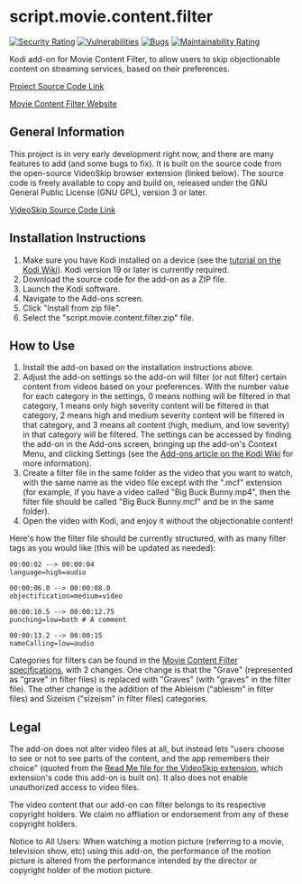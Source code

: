 # script.movie.content.filter
[![Security Rating](https://sonarcloud.io/api/project_badges/measure?project=jacob-willden_script.movie.content.filter&metric=security_rating)](https://sonarcloud.io/summary/new_code?id=jacob-willden_script.movie.content.filter)
[![Vulnerabilities](https://sonarcloud.io/api/project_badges/measure?project=jacob-willden_script.movie.content.filter&metric=vulnerabilities)](https://sonarcloud.io/summary/new_code?id=jacob-willden_script.movie.content.filter)
[![Bugs](https://sonarcloud.io/api/project_badges/measure?project=jacob-willden_script.movie.content.filter&metric=bugs)](https://sonarcloud.io/summary/new_code?id=jacob-willden_script.movie.content.filter)
[![Maintainability Rating](https://sonarcloud.io/api/project_badges/measure?project=jacob-willden_script.movie.content.filter&metric=sqale_rating)](https://sonarcloud.io/summary/new_code?id=jacob-willden_script.movie.content.filter)

Kodi add-on for Movie Content Filter, to allow users to skip objectionable content on streaming services, based on their preferences.

[Project Source Code Link](https://github.com/jacob-willden/script.movie.content.filter/)

[Movie Content Filter Website](https://www.moviecontentfilter.com/)

## General Information
This project is in very early development right now, and there are many features to add (and some bugs to fix). It is built on the source code from the open-source VideoSkip browser extension (linked below). The source code is freely available to copy and build on, released under the GNU General Public License (GNU GPL), version 3 or later.

[VideoSkip Source Code Link](https://github.com/fruiz500/VideoSkip-extension/)

## Installation Instructions

1. Make sure you have Kodi installed on a device (see the [tutorial on the Kodi Wiki](https://kodi.wiki/view/Installing)). Kodi version 19 or later is currently required.
2. Download the source code for the add-on as a ZIP file.
3. Launch the Kodi software.
4. Navigate to the Add-ons screen.
5. Click "Install from zip file".
6. Select the "script.movie.content.filter.zip" file.

## How to Use

1. Install the add-on based on the installation instructions above.
2. Adjust the add-on settings so the add-on will filter (or not filter) certain content from videos based on your preferences. With the number value for each category in the settings, 0 means nothing will be filtered in that category, 1 means only high severity content will be filtered in that category, 2 means high and medium severity content will be filtered in that category, and 3 means all content (high, medium, and low severity) in that category will be filtered. The settings can be accessed by finding the add-on in the Add-ons screen, bringing up the add-on's Context Menu, and clicking Settings (see the [Add-ons article on the Kodi Wiki](https://kodi.wiki/view/Add-ons) for more information). 
3. Create a filter file in the same folder as the video that you want to watch, with the same name as the video file except with the ".mcf" extension (for example, if you have a video called "Big Buck Bunny.mp4", then the filter file should be called "Big Buck Bunny.mcf" and be in the same folder).
4. Open the video with Kodi, and enjoy it without the objectionable content!

Here's how the filter file should be currently structured, with as many filter tags as you would like (this will be updated as needed):

    00:00:02 --> 00:00:04
    language=high=audio

    00:00:06.0 --> 00:00:08.0
    objectification=medium=video

    00:00:10.5 --> 00:00:12.75
    punching=low=both # A comment
    
    00:00:13.2 --> 00:00:15
    nameCalling=low=audio

Categories for filters can be found in the [Movie Content Filter specifications](https://www.moviecontentfilter.com/specification), with 2 changes. One change is that the "Grave" (represented as "grave" in filter files) is replaced with "Graves" (with "graves" in the filter file). The other change is the addition of the Ableism ("ableism" in filter files) and Sizeism ("sizeism" in filter files) categories.

## Legal

The add-on does not alter video files at all, but instead lets "users choose to see or not to see parts of the content, and the app remembers their choice" (quoted from the [Read Me file for the VideoSkip extension](https://github.com/fruiz500/VideoSkip-extension/blob/master/README.md), which extension's code this add-on is built on). It also does not enable unauthorized access to video files.

The video content that our add-on can filter belongs to its respective copyright holders. We claim no affliation or endorsement from any of these copyright holders.

Notice to All Users: When watching a motion picture (referring to a movie, television show, etc) using this add-on, the performance of the motion picture is altered from the performance intended by the director or copyright holder of the motion picture.
